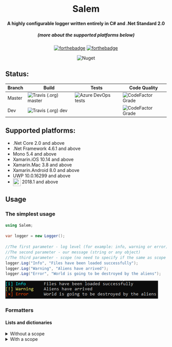 <div align="center">

<h1>Salem</h1>
<h4>A highly configurable logger written entirely in C# and .Net Standard 2.0</h4>
<h5>(more about the supported platforms below)</h5>

[![forthebadge](https://forthebadge.com/images/badges/made-with-c-sharp.svg)](https://forthebadge.com)
[![forthebadge](https://forthebadge.com/images/badges/built-with-love.svg)](https://forthebadge.com)

</div>

<div align="center">

![Nuget](https://img.shields.io/nuget/v/Salem?style=for-the-badge&logo=nuget)

</div>

## Status:

| Branch | Build | Tests | Code Quality |
|--------|-------|-------|--------------|
| Master | ![Travis (.org) master](https://img.shields.io/travis/KernelErr0r/Salem/master?style=for-the-badge&logo=travis) | ![Azure DevOps tests](https://img.shields.io/azure-devops/tests/villainkernelerror/salem/1?style=for-the-badge&logo=azuredevops) | ![CodeFactor Grade](https://img.shields.io/codefactor/grade/github/KernelErr0r/Salem/master?style=for-the-badge) |
|  Dev   | ![Travis (.org) dev](https://img.shields.io/travis/KernelErr0r/Salem/dev?style=for-the-badge&logo=travis)       | | ![CodeFactor Grade](https://img.shields.io/codefactor/grade/github/KernelErr0r/Salem/dev?style=for-the-badge)    |

## Supported platforms:

* .Net Core 2.0 and above
* .Net Framework 4.6.1 and above
* Mono 5.4 and above
* Xamarin.iOS 10.14 and above
* Xamarin.Mac 3.8 and above
* Xamarin.Android 8.0 and above
* UWP 10.0.16299 and above
* <img width="24" height="24" align="center" src="http://simpleicons.org/icons/unity.svg"> 2018.1 and above

## Usage

### The simplest usage

```csharp
using Salem;

var logger = new Logger();

//The first parameter - log level (for example: info, warning or error) (Not case-sensitive)
//The second parameter - our message (string or any object)
//The third parameter - scope (no need to specify if the same as scope in the constructor or empty)
logger.Log("Info", "Files have been loaded successfully");
logger.Log("Warning", "Aliens have arrived");
logger.Log("Error", "World is going to be destroyed by the aliens");
```

![Screenshot](Assets/screenshot1.png)

### Formatters

#### Lists and dictionaries

<details>

<summary>Without a scope</summary>

```csharp
using Salem;
using System.Collections.Generic;

var logger = new Logger();
var list = new List<string>() { "one", "two", "three" };

logger.Log("info", list);
```

![Screenshot](Assets/screenshot2.png)

```csharp
using Salem;
using System.Collections.Generic;

var logger = new Logger();
var dict = new Dictionary<string, string>() { { "1", "first" }, { "2", "second" }, { "3", "third" } };

logger.Log("info", dict);
```

![Screenshot](Assets/screenshot4.png)

</details>

<details>

<summary>With a scope</summary>

```csharp
using Salem;
using System.Collections.Generic;

var logger = new Logger("Scope");
var list = new List<string>() { "one", "two", "three" };

logger.Log("info", list);
```

![Screenshot](Assets/screenshot3.png)

```csharp
using Salem;
using System.Collections.Generic;

var logger = new Logger("Scope");
var dict = new Dictionary<string, string>() { { "1", "first" }, { "2", "second" }, { "3", "third" } };

logger.Log("info", dict);
```

![Screenshot](Assets/screenshot5.png)
	
</details>
